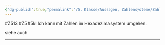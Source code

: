 ```yaml
---
{"dg-publish":true,"permalink":"/5. Klasse/Aussagen, Zahlensysteme/Zahlen im Hexadezimalsystem/"}
---
```


#Z513 #Z5 #5kl
Ich kann mit Zahlen im Hexadezimalsystem umgehen.

siehe auch:
___

